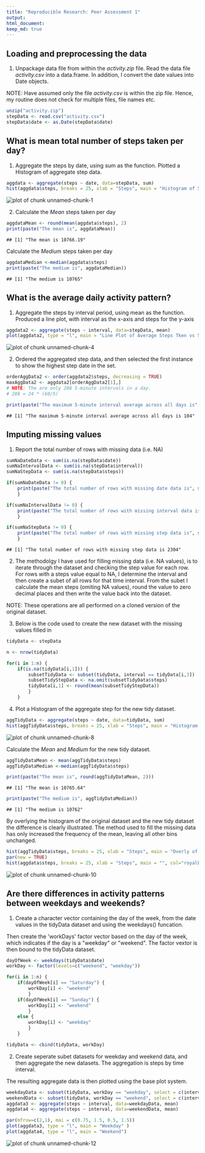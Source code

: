 ```yaml
---
title: "Reproducible Research: Peer Assessment 1"
output: 
html_document:
keep_md: true
---
```



## Loading and preprocessing the data

1. Unpackage data file from within the *activity.zip* file. Read the data file *activity.csv* into a data.frame. In addition, I convert the date values into Date objects.

NOTE: Have assumed only the file *activity.csv* is within the zip file. Hence, my routine does not check for multiple files, file names etc.

```r
unzip("activity.zip")
stepData <- read.csv("activity.csv")
stepData$date <- as.Date(stepData$date)
```
  
## What is mean total number of steps taken per day?
1. Aggregate the steps by date, using sum as the function. Plotted a Histogram of aggregate step data.

```r
aggdata <- aggregate(steps ~ date, data=stepData, sum)
hist(aggdata$steps, breaks = 25, xlab = "Steps", main = "Histogram of Steps")
```

![plot of chunk unnamed-chunk-1](figure/unnamed-chunk-1-1.png) 

2. Calculate the _Mean_ steps taken per day

```r
aggdataMean <- round(mean(aggdata$steps), 2)
print(paste("The mean is", aggdataMean))
```

```
## [1] "The mean is 10766.19"
```

Calculate the _Medium_ steps taken per day

```r
aggdataMedian <-median(aggdata$steps)
print(paste("The medium is", aggdataMedian))
```

```
## [1] "The medium is 10765"
```
  
## What is the average daily activity pattern?
1. Aggregate the steps by interval period, using mean as the function. Produced a line plot, with interval as the x-axis and steps for the y-axis

```r
aggdata2 <- aggregate(steps ~ interval, data=stepData, mean)
plot(aggdata2, type = "l", main = "Line Plot of Average Steps Tken vs 5-Minute Interval Times")
```

![plot of chunk unnamed-chunk-4](figure/unnamed-chunk-4-1.png) 

2. Ordered the aggregated step data, and then selected the first instance to show the highest step date in the set.

```r
orderAggData2 <- order(aggdata2$steps, decreasing = TRUE)
maxAggData2 <- aggdata2[orderAggData2[1],]
# NOTE: The are only 288 5-minute intervals in a day.
# 288 = 24 * (60/5)

print(paste("The maximum 5-minute interval average across all days is", row.names(maxAggData2)))
```

```
## [1] "The maximum 5-minute interval average across all days is 104"
```
  
## Imputing missing values
1. Report the total number of rows with missing data (i.e. NA)

```r
sumNaDateData <- sum(is.na(stepData$date))
sumNaIntervalData <- sum(is.na(stepData$interval))
sumNaStepData <- sum(is.na(stepData$steps))

if(sumNaDateData != 0) {
    print(paste("The total number of rows with missing date data is", sumNaDateData))
    }

if(sumNaIntervalData != 0) {
    print(paste("The total number of rows with missing interval data is", sumNaIntervalData))
    }

if(sumNaStepData != 0) {
    print(paste("The total number of rows with missing step data is", sumNaStepData))
    }
```

```
## [1] "The total number of rows with missing step data is 2304"
```

2. The methodolgy I have used for filling missing data (i.e. NA values), is to iterate through the dataset and checking the step value for each row. For rows with a steps value equal to NA, I determine the interval and then create a subet of all rows for that time interval. From the subet I calculate the mean steps (omiting NA values), round the value to zero decimal places and then write the value back into the dataset.

NOTE: These operations are all performed on a cloned version of the original dataset.

3. Below is the code used to create the new dataset with the missing values filled in 

```r
tidyData <- stepData

n <- nrow(tidyData)

for(i in 1:n) {
    if(is.na(tidyData[i,1])) {
        subsetTidyData <- subset(tidyData, interval == tidyData[i,3])
        subsetTidyStepData <- na.omit(subsetTidyData$steps)
        tidyData[i,1] <- round(mean(subsetTidyStepData))
        }
    }
```

4. Plot a Histogram of the aggregate step for the new tidy dataset.

```r
aggTidyData <- aggregate(steps ~ date, data=tidyData, sum)
hist(aggTidyData$steps, breaks = 25, xlab = "Steps", main = "Histogram of Steps")
```

![plot of chunk unnamed-chunk-8](figure/unnamed-chunk-8-1.png) 

Calculate the _Mean_ and _Medium_ for the new tidy dataset.

```r
aggTidyDataMean <- mean(aggTidyData$steps)
aggTidyDataMedian <-median(aggTidyData$steps)

print(paste("The mean is", round(aggTidyDataMean, 2)))
```

```
## [1] "The mean is 10765.64"
```

```r
print(paste("The medium is", aggTidyDataMedian))
```

```
## [1] "The medium is 10762"
```


By overlying the histogram of the original dataset and the new tidy dataset the difference is clearly illustrated. The method used to fill the missing data has only increased the frequency of the mean, leaving all other bins unchanged.

```r
hist(aggTidyData$steps, breaks = 25, xlab = "Steps", main = "Overly of both Histograms", col="deepskyblue", ylim = c(0, 20))
par(new = TRUE)
hist(aggdata$steps, breaks = 25, xlab = "Steps", main = "", col="royalblue", ylim = c(0, 20))
```

![plot of chunk unnamed-chunk-10](figure/unnamed-chunk-10-1.png) 
  
## Are there differences in activity patterns between weekdays and weekends?
1. Create a character vector containing the day of the week, from the date values in the tidyData dataset and using the weekdays() funcation.

Then create the 'workDays' factor vector based on the day of the week, which indicates if the day is a "weekday" or "weekend". The factor vextor is then bound to the tidyData dataset.


```r
dayOfWeek <- weekdays(tidyData$date)
workDay <- factor(levels=c("weekend", "weekday"))

for(i in 1:n) {
    if(dayOfWeek[i] == "Saturday") {
        workDay[i] <- "weekend"
        }
    if(dayOfWeek[i] == "Sunday") {
        workDay[i] <- "weekend"
        }
    else {
        workDay[i] <- "weekday"
        }
    }    

tidyData <- cbind(tidyData, workDay)
```


2. Create seperate subet datasets for weekday and weekend data, and then aggregate the new datasets. The aggregation is steps by time interval.

The resulting aggregate data is then plotted using the base plot system.

```r
weekdayData <- subset(tidyData, workDay == "weekday", select = c(interval, steps, workDay))
weekendData <- subset(tidyData, workDay == "weekend", select = c(interval, steps, workDay))
aggdata3 <- aggregate(steps ~ interval, data=weekdayData, mean)
aggdata4 <- aggregate(steps ~ interval, data=weekendData, mean)

par(mfrow=c(2,1), mai = c(0.75, 1.5, 0.5, 1.5))
plot(aggdata3, type = "l", main = "Weekday" )
plot(aggdata4, type = "l", main = "Weekend")
```

![plot of chunk unnamed-chunk-12](figure/unnamed-chunk-12-1.png) 


